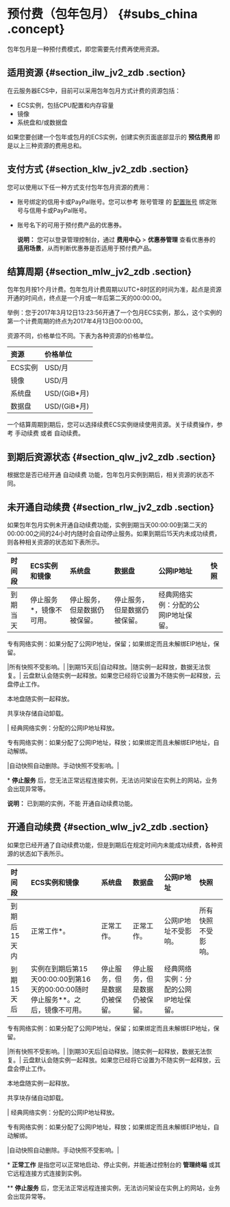 # 预付费（包年包月） {#subs_china .concept}

包年包月是一种预付费模式，即您需要先付费再使用资源。

## 适用资源 {#section_ilw_jv2_zdb .section}

在云服务器ECS中，目前可以采用包年包月方式计费的资源包括：

-   ECS实例，包括CPU配置和内存容量
-   镜像
-   系统盘和/或数据盘

如果您要创建一个包年或包月的ECS实例，创建实例页面底部显示的 **预估费用** 即是以上三种资源的费用总和。

## 支付方式 {#section_klw_jv2_zdb .section}

您可以使用以下任一种方式支付包年包月资源的费用：

-   账号绑定的信用卡或PayPal账号。您可以参考 账号管理 的 [配置账号](https://www.alibabacloud.com/help/zh/doc-detail/50517.htm) 绑定账号与信用卡或PayPal账号。

-   账号名下的可用于预付费产品的优惠券。

    **说明：** 您可以登录管理控制台，通过 **费用中心** \> **优惠券管理** 查看优惠券的 **适用场景**，从而判断优惠券是否适用于预付费产品。


## 结算周期 {#section_mlw_jv2_zdb .section}

包年包月按1个月计费。包年包月计费周期以UTC+8时区的时间为准，起点是资源开通的时间点，终点是一个月或一年后第二天的00:00:00。

举例：您于2017年3月12日13:23:56开通了一个包月ECS实例，那么，这个实例的第一个计费周期的终点为2017年4月13日00:00:00。

资源不同，价格单位不同。下表为各种资源的价格单位。

|资源|价格单位|
|:-|:---|
|ECS实例|USD/月|
|镜像|USD/月|
|系统盘|USD/\(GiB\*月\)|
|数据盘|USD/\(GiB\*月\)|

一个结算周期到期后，您可以选择续费ECS实例继续使用资源。关于续费操作，参考 手动续费 或者 自动续费。

## 到期后资源状态 {#section_qlw_jv2_zdb .section}

根据您是否已经开通 自动续费 功能，包年包月实例到期后，相关资源的状态不同。

## 未开通自动续费 {#section_rlw_jv2_zdb .section}

如果包年包月实例未开通自动续费功能，实例到期当天00:00:00到第二天的00:00:00之间的24小时内随时会自动停止服务。如果到期后15天内未成功续费，则各种相关资源的状态如下表所示。

|时间段|ECS实例和镜像|系统盘|数据盘|公网IP地址|快照|
|:--|:-------|:--|:--|:-----|:-|
|到期当天|停止服务\*，镜像不可用。|停止服务，但是数据仍被保留。|停止服务，但是数据仍被保留。| 经典网络实例：分配的公网IP地址保留。

 专有网络实例：如果分配了公网IP地址，保留；如果绑定而且未解绑EIP地址，保留。

 |所有快照不受影响。|
|到期15天后|自动释放。|随实例一起释放，数据无法恢复。| 云盘默认会随实例一起释放。如果您已经将它设置为不随实例一起释放，云盘停止工作。

 本地盘随实例一起释放。

 共享块存储自动卸载。

 | 经典网络实例：分配的公网IP地址释放。

 专有网络实例：如果分配了公网IP地址，释放；如果绑定而且未解绑EIP地址，自动解绑。

 |自动快照自动删除。手动快照不受影响。|

\* **停止服务** 后，您无法正常远程连接实例，无法访问架设在实例上的网站，业务会出现异常等。

**说明：** 已到期的实例，不能 开通自动续费功能。

## 开通自动续费 {#section_wlw_jv2_zdb .section}

如果您已经开通了自动续费功能，但是到期后在规定时间内未能成功续费，各种资源的状态如下表所示。

|时间段|ECS实例和镜像|系统盘|数据盘|公网IP地址|快照|
|:--|:-------|:--|:--|:-----|:-|
|到期后15天内|正常工作\*。|正常工作。|正常工作。|公网IP地址不受影响。|所有快照不受影响。|
|到期15天后|实例在到期后第15天00:00:00到第16天的00:00:00随时停止服务\*\*。之后，镜像不可用。|停止服务，但是数据仍被保留。|停止服务，但是数据仍被保留。| 经典网络实例：分配的公网IP地址保留。

 专有网络实例：如果分配了公网IP地址，保留；如果绑定而且未解绑EIP地址，保留。

 |所有快照不受影响。|
|到期30天后|自动释放。|随实例一起释放，数据无法恢复。| 云盘默认会随实例一起释放。如果您已经将它设置为不随实例一起释放，云盘会停止工作。

 本地盘随实例一起释放。

 共享块存储自动卸载。

 | 经典网络实例：分配的公网IP地址释放。

 专有网络实例：如果分配了公网IP地址，释放；如果绑定而且未解绑EIP地址，自动解绑。

 |自动快照自动删除。手动快照不受影响。|

\* **正常工作** 是指您可以正常地启动、停止实例，并能通过控制台的 **管理终端** 或其它远程连接方式连接到实例。

\*\* **停止服务** 后，您无法正常远程连接实例，无法访问架设在实例上的网站，业务会出现异常等。


